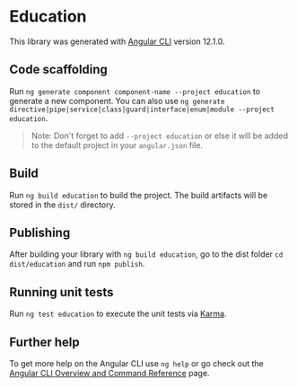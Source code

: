 # Education

This library was generated with [Angular CLI](https://github.com/angular/angular-cli) version 12.1.0.

## Code scaffolding

Run `ng generate component component-name --project education` to generate a new component. You can also use `ng generate directive|pipe|service|class|guard|interface|enum|module --project education`.
> Note: Don't forget to add `--project education` or else it will be added to the default project in your `angular.json` file. 

## Build

Run `ng build education` to build the project. The build artifacts will be stored in the `dist/` directory.

## Publishing

After building your library with `ng build education`, go to the dist folder `cd dist/education` and run `npm publish`.

## Running unit tests

Run `ng test education` to execute the unit tests via [Karma](https://karma-runner.github.io).

## Further help

To get more help on the Angular CLI use `ng help` or go check out the [Angular CLI Overview and Command Reference](https://angular.io/cli) page.

